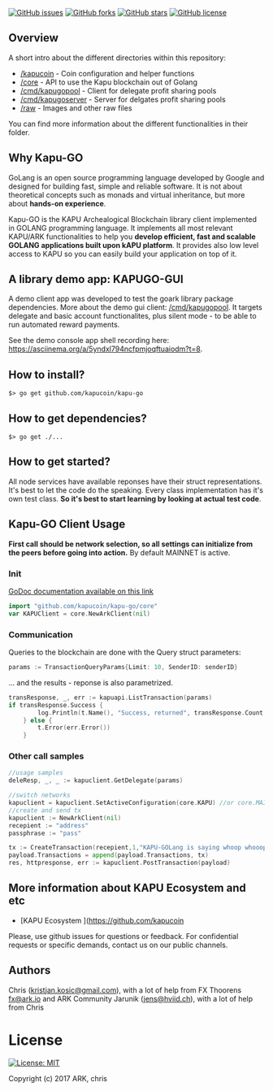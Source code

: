[![GitHub issues](https://img.shields.io/github/issues/kristjank/ark-net.svg)](https://github.com/kristjank/ark-go/issues)&nbsp;[![GitHub forks](https://img.shields.io/github/forks/kristjank/ark-net.svg)](https://github.com/kristjank/ark-go/network)&nbsp;[![GitHub stars](https://img.shields.io/github/stars/kristjank/ark-net.svg)](https://github.com/kristjank/ark-go/stargazers)&nbsp;[![GitHub license](https://img.shields.io/badge/license-MIT-blue.svg)](https://raw.githubusercontent.com/kristjank/ark-go/master/LICENSE)

## Overview

A short intro about the different directories within this repository:

* [/kapucoin](/arkcoin) - Coin configuration and helper functions
* [/core](/core) - API to use the Kapu blockchain out of Golang
* [/cmd/kapugopool](/cmd/arkgopool) - Client for delegate profit sharing pools
* [/cmd/kapugoserver](/cmd/arkgoserver) - Server for delgates profit sharing pools
* [/raw](/raw) - Images and other raw files

You can find more information about the different functionalities in their folder.

## Why Kapu-GO
GoLang is an open source programming language developed by Google and designed for building fast, simple and reliable software. It is not about theoretical concepts such as monads and virtual inheritance, but more about **hands-on experience**.

Kapu-GO is the KAPU Archealogical Blockchain  library client implemented in GOLANG programming language. It implements all most relevant KAPU/ARK functionalities to help you  **develop efficient, fast and scalable GOLANG applications built upon kAPU platform**. It provides also low level access to KAPU so you can easily build your application on top of it.

## A library demo app: KAPUGO-GUI
A demo client app was developed to test the goark library package dependencies. More about the demo gui client: [/cmd/kapugopool](/cmd/kapugopool). It targets delegate and basic account functionalites, plus silent mode - to be able to run automated reward payments.

See the demo console app shell recording here:
https://asciinema.org/a/5yndxl794ncfpmjoqftuaiodm?t=8.

## How to install?
```
$> go get github.com/kapucoin/kapu-go
```

## How to get dependencies?
```
$> go get ./...
```

## How to get started?
All node services have available reponses have their struct representations. It's best to let the code do the speaking. Every class implementation has it's own test class. **So it's best to start learning by looking at actual test code**.

## Kapu-GO Client Usage
**First call should be network selection, so all settings can initialize from the peers before going into action.**  By default MAINNET is active.

### Init
[GoDoc documentation available on this link](https://godoc.org/github.com/kristjank/ark-go/core)
```go
import "github.com/kapucoin/kapu-go/core"
var KAPUClient = core.NewArkClient(nil)
```

### Communication
Queries to the blockchain are done with the Query struct parameters:

```go
params := TransactionQueryParams{Limit: 10, SenderID: senderID}
```
... and the results -  reponse is also parametrized.
```go
transResponse, _, err := kapuapi.ListTransaction(params)
if transResponse.Success {
		log.Println(t.Name(), "Success, returned", transResponse.Count, "transactions")
	} else {
		t.Error(err.Error())
	}
```

### Other call samples
```go
//usage samples
deleResp, _, _ := kapuclient.GetDelegate(params)

//switch networks
kapuclient = kapuclient.SetActiveConfiguration(core.KAPU) //or core.MAINNET
//create and send tx
kapuclient := NewArkClient(nil)
recepient := "address"
passphrase := "pass"

tx := CreateTransaction(recepient,1,"KAPU-GOLang is saying whoop whooop",passphrase, "")
payload.Transactions = append(payload.Transactions, tx)
res, httpresponse, err := kapuclient.PostTransaction(payload)
```
## More information about KAPU Ecosystem and etc
* [KAPU Ecosystem ](https://github.com/kapucoin

Please, use github issues for questions or feedback. For confidential requests or specific demands, contact us on our public channels.

## Authors
Chris (kristjan.kosic@gmail.com), with a lot of help from FX Thoorens fx@ark.io and ARK Community
Jarunik (jens@hviid.ch), with a lot of help from Chris

# License
[![License: MIT](https://img.shields.io/badge/License-MIT-yellow.svg)](https://opensource.org/licenses/MIT)

Copyright (c) 2017 ARK, chris

